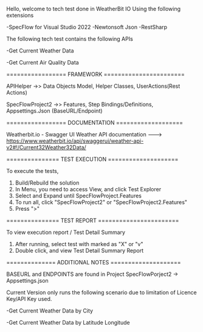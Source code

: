 Hello, welcome to tech test done in WeatherBit IO
Using the following extensions

-SpecFlow for Visual Studio 2022
-Newtonsoft Json
-RestSharp

The following tech test contains the following APIs

-Get Current Weather Data

-Get Current Air Quality Data

================= FRAMEWORK =======================

APIHelper ->> Data Objects Model, Helper Classes, UserActions(Rest Actions)

SpecFlowProject2 ->> Features, Step Bindings/Definitions, Appsettings.Json (BaseURL/Endpoint)


================= DOCUMENTATION ===================

Weatherbit.io - Swagger UI Weather API documentation ---> https://www.weatherbit.io/api/swaggerui/weather-api-v2#!/Current32Weather32Data/

=============== TEST EXECUTION ====================

To execute the tests, 
1. Build/Rebuild the solution
2. In Menu, you need to access View, and click Test Explorer
3. Select and Expand until SpecFlowProject.Features
4. To run all, click "SpecFlowProject2" or "SpecFlowProject2.Features"
5. Press ">"


=============== TEST REPORT =======================

To view execution report / Test Detail Summary
1. After running, select test with marked as "X" or "v"
2. Double click, and view Test Detail Summary Report

============== ADDITIONAL NOTES ====================

BASEURL and ENDPOINTS are found in Project SpecFlowPorject2 -> Appsettings.json

Current Version only runs the following scenario due to limitation of Licence Key/API Key used.

-Get Current Weather Data by City

-Get Current Weather Data by Latitude Longitude
